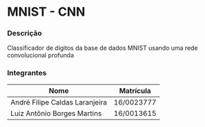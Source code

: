 # MNIST - CNN

### Descrição

Classificador de digitos da base de dados MNIST usando uma rede convolucional profunda

### Integrantes

Nome | Matrícula
---  | ---
André Filipe Caldas Laranjeira | 16/0023777
Luiz Antônio Borges Martins | 16/0013615


